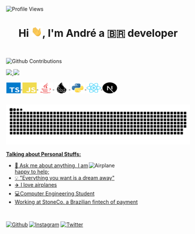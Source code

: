 <!-- Visitors count -->
![Profile Views](http://estruyf-github.azurewebsites.net/api/VisitorHit?user=andrebrito16&repo=andrebrito16&countColorcountColor)
<h1 align="center">
  Hi <img src="assets/images/Hi.gif" alt="hi gif" width="30px">, I'm André a 🇧🇷 developer
</h1>
&nbsp;

![Github Contributions](https://github-readme-streak-stats.herokuapp.com/?user=andrebrito16&theme=dracula)

  <div>
  <a href="https://github.com/andrebrito16">
  <img height="180em" src="https://github-readme-stats.vercel.app/api?username=andrebrito16&show_icons=true&theme=dracula&include_all_commits=true&count_private=true"/>
  <img height="180em" src="https://github-readme-stats.vercel.app/api/top-langs/?username=andrebrito16&layout=compact&langs_count=16&theme=dracula"/>
<div>

<div style="display: inline_block"><br>
  <img align="center" alt="Ts-logo" height="30" width="40" src="https://raw.githubusercontent.com/devicons/devicon/master/icons/typescript/typescript-plain.svg">
  <img align="center" alt="Js-logo" height="30" width="40" src="https://raw.githubusercontent.com/devicons/devicon/master/icons/javascript/javascript-plain.svg">
  <img align="center" alt="Java-logo" height="30" width="40" src="https://raw.githubusercontent.com/devicons/devicon/master/icons/java/java-plain.svg">
  <img align="center" alt="Elixir-logo" height="30" width="40" src="https://raw.githubusercontent.com/devicons/devicon/master/icons/elixir/elixir-plain.svg">
  <img align="center" alt="Python-logo" height="30" width="40" src="https://raw.githubusercontent.com/devicons/devicon/master/icons/python/python-original.svg">
  <img align="center" alt="React-Logo" height="30" width="40" src="https://raw.githubusercontent.com/devicons/devicon/master/icons/react/react-original.svg">
  <img align="center" alt="NextJs-Logo" height="30" width="40" src="https://raw.githubusercontent.com/devicons/devicon/master/icons/nextjs/nextjs-original.svg">
</div> 

<br />

![Snake animation](https://github.com/andrebrito16/andrebrito16/blob/output/github-contribution-grid-snake.svg)


**Talking about Personal Stuffs:**

<img width="55%" align="right" alt="Airplane" src="https://s2.qwant.com/thumbr/700x0/f/0/b42adfc87d753c138a2ec2543563562c271bb5dc15cc9160599239223b8689/cartoon-airplane-drawing-51.png?u=http%3A%2F%2Fgetdrawings.com%2Fimage%2Fcartoon-airplane-drawing-51.png&q=0&b=1&p=0&a=1" />

- 💬 Ask me about anything, I am happy to help;
- 💡 "Everything you want is a dream away"
- ✈️ I love airplanes
- 💻Computer Engineering Student
- Working at StoneCo. a Brazilian fintech of payment


<br />

[![Github](https://img.shields.io/badge/-Github-000?style=flat&logo=Github&logoColor=white)](https://github.com/andrebrito16)
[![Instagram](https://img.shields.io/badge/-Instagram-c13584?style=flat&labelColor=c13584&logo=instagram&logoColor=white)](https://www.instagram.com/andrefbrito_/)
[![Twitter](https://img.shields.io/badge/-Twitter-e2e2e2?style=flat&logo=Twitter&logoColor=blue)](https://twitter.com/andrebrito16_)
